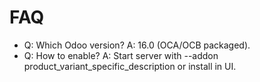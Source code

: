 # FAQ

- Q: Which Odoo version? A: 16.0 (OCA/OCB packaged).
- Q: How to enable? A: Start server with --addon product_variant_specific_description or install in UI.
